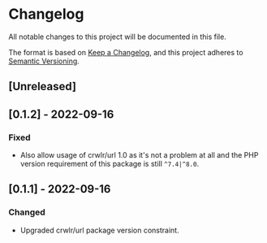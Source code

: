 # Changelog
All notable changes to this project will be documented in this file.

The format is based on [Keep a Changelog](https://keepachangelog.com/en/1.0.0/),
and this project adheres to [Semantic Versioning](https://semver.org/spec/v2.0.0.html).

## [Unreleased]

## [0.1.2] - 2022-09-16
### Fixed
- Also allow usage of crwlr/url 1.0 as it's not a problem at all and the PHP version requirement of this package is still `^7.4|^8.0`.

## [0.1.1] - 2022-09-16
### Changed
- Upgraded crwlr/url package version constraint.
